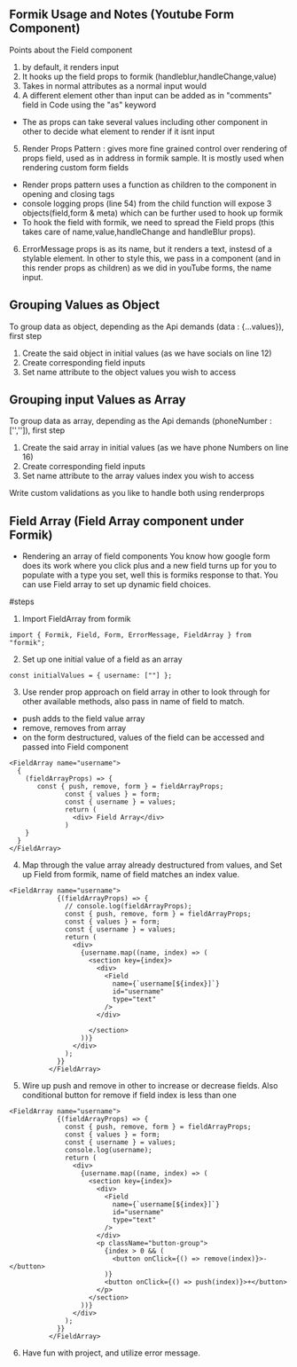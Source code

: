 ## Formik Usage and Notes (Youtube Form Component)

Points about the Field component

1. by default, it renders input
2. It hooks up the field props to formik (handleblur,handleChange,value)
3. Takes in normal attributes as a normal input would
4. A different element other than input can be added as in "comments" field in Code using the "as" keyword

- The as props can take several values including other component in other to decide what element to render if it isnt input

5. Render Props Pattern : gives more fine grained control over rendering of props field, used as in address in formik sample. It is mostly used when rendering custom form fields

- Render props pattern uses a function as children to the component in opening and closing tags
- console logging props (line 54) from the child function will expose 3 objects(field,form & meta) which can be further used to hook up formik
- To hook the field with formik, we need to spread the Field props (this takes care of name,value,handleChange and handleBlur props).

6. ErrorMessage props is as its name, but it renders a text, instesd of a stylable element. In other to style this, we pass in a component (and in this render props as children) as we did in youTube forms, the name input.

## Grouping Values as Object

To group data as object, depending as the Api demands (data : {...values}), first step

1. Create the said object in initial values (as we have socials on line 12)
2. Create corresponding field inputs
3. Set name attribute to the object values you wish to access

## Grouping input Values as Array

To group data as array, depending as the Api demands (phoneNumber :['','']), first step

1. Create the said array in initial values (as we have phone Numbers on line 16)
2. Create corresponding field inputs
3. Set name attribute to the array values index you wish to access

Write custom validations as you like to handle both using renderprops

## Field Array (Field Array component under Formik)

- Rendering an array of field components
  You know how google form does its work where you click plus and a new field turns up for you to populate with a type you set, well this is formiks response to that. You can use Field array to set up dynamic field choices.

#steps
1. Import FieldArray from formik
```
import { Formik, Field, Form, ErrorMessage, FieldArray } from "formik";

```
2. Set up one initial value of a field as an array

```
const initialValues = { username: [""] };

```
3. Use render prop approach on field array in other to look through for other available methods, also pass in name of field to match.
- push adds to the field value array
- remove, removes from array
- on the form destructured, values of the field can be accessed and passed into Field component
```
<FieldArray name="username">
  {
    (fieldArrayProps) => {
       const { push, remove, form } = fieldArrayProps;
              const { values } = form;
              const { username } = values;
              return (
                <div> Field Array</div>
              )
    }
  }
</FieldArray>
```
4. Map through the value array already destructured from values, and Set up Field from formik, name of field matches an index value.
```
<FieldArray name="username">
            {(fieldArrayProps) => {
              // console.log(fieldArrayProps);
              const { push, remove, form } = fieldArrayProps;
              const { values } = form;
              const { username } = values;
              return (
                <div>
                  {username.map((name, index) => (
                    <section key={index}>
                      <div>
                        <Field
                          name={`username[${index}]`}
                          id="username"
                          type="text"
                        />
                      </div>
                    
                    </section>
                  ))}
                </div>
              );
            }}
          </FieldArray>
```

5. Wire up push and remove in other to increase or decrease fields. Also conditional button for remove if field index is less than one

```
<FieldArray name="username">
            {(fieldArrayProps) => {
              const { push, remove, form } = fieldArrayProps;
              const { values } = form;
              const { username } = values;
              console.log(username);
              return (
                <div>
                  {username.map((name, index) => (
                    <section key={index}>
                      <div>
                        <Field
                          name={`username[${index}]`}
                          id="username"
                          type="text"
                        />
                      </div>
                      <p className="button-group">
                        {index > 0 && (
                          <button onClick={() => remove(index)}>-</button>
                        )}
                        <button onClick={() => push(index)}>+</button>
                      </p>
                    </section>
                  ))}
                </div>
              );
            }}
          </FieldArray>
```
6. Have fun with project, and utilize error message.